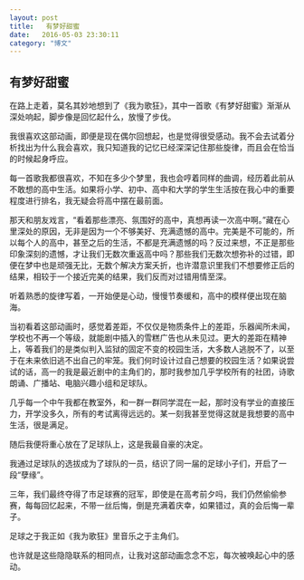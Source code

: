 ```yaml
---
layout: post
title:   有梦好甜蜜
date:   2016-05-03 23:30:11
category: "博文"
---
```


## 有梦好甜蜜

在路上走着，莫名其妙地想到了《我为歌狂》，其中一首歌《有梦好甜蜜》渐渐从深处响起，脚步像是回忆起什么，放慢了步伐。

我很喜欢这部动画，即便是现在偶尔回想起，也是觉得很受感动。我不会去试着分析找出为什么我会喜欢，我只知道我的记忆已经深深记住那些旋律，而且会在恰当的时候起身呼应。

每一首歌我都很喜欢，不知在多少个梦里，我也会哼着同样的曲调，经历着此前从不敢想的高中生活。如果将小学、初中、高中和大学的学生生活按在我心中的重要程度进行排名，我无疑会将高中摆在最前面。

那天和朋友戏言，“看着那些漂亮、氛围好的高中，真想再读一次高中啊。”藏在心里深处的原因，无非是因为一个不够美好、充满遗憾的高中。完美是不可能的，所以每个人的高中，甚至之后的生活，不都是充满遗憾的吗？反过来想，不正是那些印象深刻的遗憾，才让我们无数次重返高中吗？那些我们无数次想弥补的过错，即便在梦中也是顽强无比，无数个解决方案夭折，也许潜意识里我们不想要修正后的结果，相较于一个接近完美的结果，我们反而对过错用情至深。

听着熟悉的旋律写着，一开始便是心动，慢慢节奏缓和，高中的模样便出现在脑海。

当初看着这部动画时，感觉着差距，不仅仅是物质条件上的差距，乐器闻所未闻，学校也不再一个等级，就能剧中插入的雪糕广告也从未见过。更大的差距在精神上，等着我们的是类似判入监狱的固定不变的校园生活，大多数人逃脱不了，以至于在未来依旧逃不出自己的牢笼。我们何时设计过自己想要的校园生活？如果说尝试的话，高一的我是最近剧中的主角们的，那时我参加几乎学校所有的社团，诗歌朗诵、广播站、电脑兴趣小组和足球队。

几乎每一个中午我都在教室外，和一群一群同学混在一起，那时没有学业的直接压力，开学没多久，所有的考试离得远远的。某一刻我甚至觉得这就是我想要的高中生活，很是满足。

随后我便将重心放在了足球队上，这是我最自豪的决定。

我通过足球队的选拔成为了球队的一员，结识了同一届的足球小子们，开启了一段“孽缘”。

三年，我们最终夺得了市足球赛的冠军，即使是在高考前夕吗，我们仍然偷偷参赛，每每回忆起来，不带一丝后悔，倒是充满着庆幸，如果错过，真的会后悔一辈子。

足球之于我正如《我为歌狂》里音乐之于主角们。

也许就是这些隐隐联系的相同点，让我对这部动画念念不忘，每次被唤起心中的感动。

